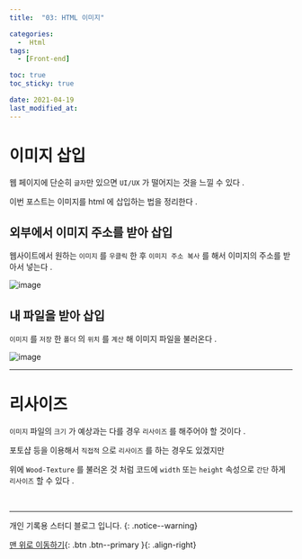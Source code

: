 ```yaml
---
title:  "03: HTML 이미지" 

categories:
  -  Html
tags:
  - [Front-end]

toc: true
toc_sticky: true

date: 2021-04-19
last_modified_at: 
---
```


# 이미지 삽입

웹 페이지에 단순히 `글자`만 있으면 `UI/UX` 가 떨어지는 것을 느낄 수 있다 .

이번 포스트는 이미지를 html 에 삽입하는 법을 정리한다 .

## 외부에서 이미지 주소를 받아 삽입

웹사이트에서 원하는 `이미지` 를 `우클릭` 한 후 `이미지 주소 복사` 를 해서 이미지의 주소를 받아서 넣는다 .

<script src="https://gist.github.com/onzero98/be8f86f5100eec93417acaff6c9ae949.js"></script>

![image](https://user-images.githubusercontent.com/50429028/115105552-b4adc880-9f9a-11eb-90a0-96a204a3dae2.png)


## 내 파일을 받아 삽입

`이미지` 를 `저장` 한 `폴더` 의 `위치` 를 `계산` 해 이미지 파일을 불러온다 .

<script src="https://gist.github.com/onzero98/354a85b8c289f18b6149faf193f6d98f.js"></script>

![image](https://user-images.githubusercontent.com/50429028/115105738-c17eec00-9f9b-11eb-9ccf-fed20dda45d1.png)

***

# 리사이즈

`이미지` 파일의 `크기` 가 예상과는 다를 경우 `리사이즈` 를 해주어야 할 것이다 .

포토샵 등을 이용해서 `직접적` 으로 `리사이즈` 를 하는 경우도 있겠지만 

위에 `Wood-Texture` 를 불러온 것 처럼 코드에 `width` 또는 `height` 속성으로 `간단` 하게 `리사이즈` 할 수 있다 .

<br>

***

개인 기록용 스터디 블로그 입니다.
{: .notice--warning}

[맨 위로 이동하기](#){: .btn .btn--primary }{: .align-right}